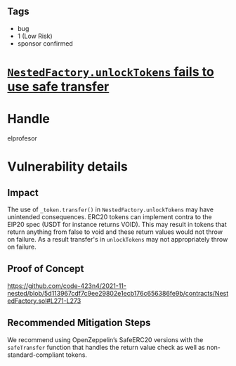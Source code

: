 ## Tags

- bug
- 1 (Low Risk)
- sponsor confirmed

# [`NestedFactory.unlockTokens` fails to use safe transfer](https://github.com/code-423n4/2021-11-nested-findings/issues/78) 

# Handle

elprofesor


# Vulnerability details

## Impact
The use of `_token.transfer()` in `NestedFactory.unlockTokens` may have unintended consequences. ERC20 tokens can implement contra to the EIP20 spec (USDT for instance returns VOID). This may result in tokens that return anything from false to void and these return values would not throw on failure. As a result transfer's in `unlockTokens` may not appropriately throw on failure.

## Proof of Concept
https://github.com/code-423n4/2021-11-nested/blob/5d113967cdf7c9ee29802e1ecb176c656386fe9b/contracts/NestedFactory.sol#L271-L273

## Recommended Mitigation Steps
We recommend using OpenZeppelin’s SafeERC20 versions with the `safeTransfer` function that handles the return value check as well as non-standard-compliant tokens.

